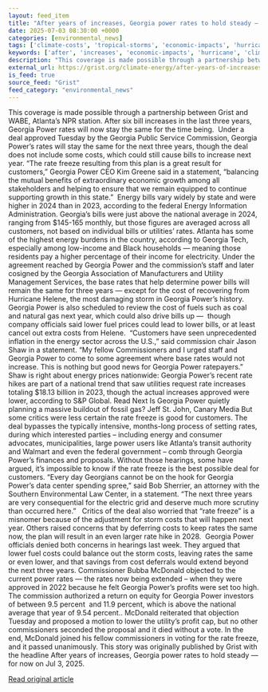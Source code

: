 ```yaml
---
layout: feed_item
title: "After years of increases, Georgia power rates to hold steady — for now"
date: 2025-07-03 08:30:00 +0000
categories: [environmental_news]
tags: ['climate-costs', 'tropical-storms', 'economic-impacts', 'hurricane', 'urgent', 'year-2024']
keywords: ['after', 'increases', 'economic-impacts', 'hurricane', 'climate-costs', 'tropical-storms', 'urgent', 'years']
description: "This coverage is made possible through a partnership between Grist and WABE, Atlanta’s NPR station"
external_url: https://grist.org/climate-energy/after-years-of-increases-georgia-power-rates-to-hold-steady-for-now/
is_feed: true
source_feed: "Grist"
feed_category: "environmental_news"
---
```


This coverage is made possible through a partnership between Grist and WABE, Atlanta’s NPR station. After six bill increases in the last three years, Georgia Power rates will now stay the same for the time being.&nbsp; Under a deal approved Tuesday by the Georgia Public Service Commission, Georgia Power’s rates will stay the same for the next three years, though the deal does not include some costs, which could still cause bills to increase next year. “The rate freeze resulting from this plan is a great result for customers,” Georgia Power CEO Kim Greene said in a statement, “balancing the mutual benefits of extraordinary economic growth among all stakeholders and helping to ensure that we remain equipped to continue supporting growth in this state.”&nbsp; Energy bills vary widely by state and were higher in 2024 than in 2023, according to the federal Energy Information Administration. Georgia’s bills were just above the national average in 2024, ranging from $145-165 monthly, but those figures are averaged across all customers, not based on individual bills or utilities’ rates. Atlanta has some of the highest energy burdens in the country, according to Georgia Tech, especially among low-income and Black households — meaning those residents pay a higher percentage of their income for electricity. Under the agreement reached by Georgia Power and the commission’s staff and later cosigned by the Georgia Association of Manufacturers and Utility Management Services, the base rates that help determine power bills will remain the same for three years — except for the cost of recovering from Hurricane Helene, the most damaging storm in Georgia Power’s history.&nbsp; Georgia Power is also scheduled to review the cost of fuels such as coal and natural gas next year, which could also drive bills up —&nbsp; though company officials said lower fuel prices could lead to lower bills, or at least cancel out extra costs from Helene.&nbsp; “Customers have seen unprecedented inflation in the energy sector across the U.S.,” said commission chair Jason Shaw in a statement. “My fellow Commissioners and I urged staff and Georgia Power to come to some agreement where base rates would not increase. This is nothing but good news for Georgia Power ratepayers.”&nbsp; Shaw is right about energy prices nationwide: Georgia Power’s recent rate hikes are part of a national trend that saw utilities request rate increases totaling $18.13 billion in 2023, though the actual increases approved were lower, according to S&amp;P Global. Read Next Is Georgia Power quietly planning a massive buildout of fossil gas? Jeff St. John, Canary Media But some critics were less certain the rate freeze is good for customers. The deal bypasses the typically intensive, months-long process of setting rates, during which interested parties – including energy and consumer advocates, municipalities, large power users like Atlanta’s transit authority and Walmart and even the federal government – comb through Georgia Power’s finances and proposals. Without those hearings, some have argued, it’s impossible to know if the rate freeze is the best possible deal for customers. “Every day Georgians cannot be on the hook for Georgia Power’s data center spending spree,” said Bob Sherrier, an attorney with the Southern Environmental Law Center, in a statement. “The next three years are very consequential for the electric grid and deserve much more scrutiny than occurred here.”&nbsp;&nbsp; Critics of the deal also worried that “rate freeze” is a misnomer because of the adjustment for storm costs that will happen next year. Others raised concerns that by deferring costs to keep rates the same now, the plan will result in an even larger rate hike in 2028.&nbsp; Georgia Power officials denied both concerns in hearings last week. They argued that lower fuel costs could balance out the storm costs, leaving rates the same or even lower, and that savings from cost deferrals would extend beyond the next three years. Commissioner Bubba McDonald objected to the current power rates — the rates now being extended – when they were approved in 2022 because he felt Georgia Power’s profits were set too high. The commission authorized a return on equity for Georgia Power investors of between 9.5 percent&nbsp; and 11.9 percent, which is above the national average that year of 9.54 percent.. McDonald reiterated that objection Tuesday and proposed a motion to lower the utility’s profit cap, but no other commissioners seconded the proposal and it died without a vote. In the end, McDonald joined his fellow commissioners in voting for the rate freeze, and it passed unanimously. This story was originally published by Grist with the headline After years of increases, Georgia power rates to hold steady — for now on Jul 3, 2025.

[Read original article](https://grist.org/climate-energy/after-years-of-increases-georgia-power-rates-to-hold-steady-for-now/)
